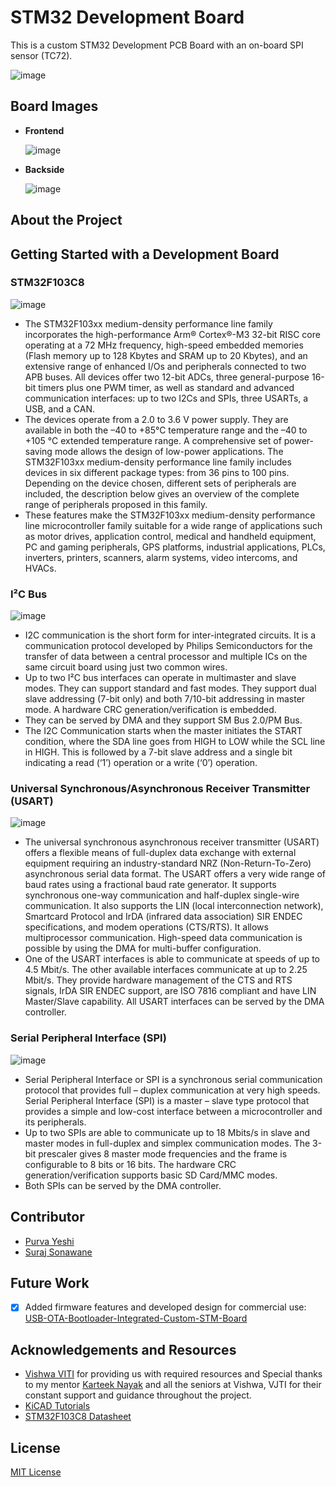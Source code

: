 # STM32 Development Board

This is a custom STM32 Development PCB Board with an on-board SPI sensor (TC72).

![image](https://github.com/SurajSonawane2415/PCB-Design-STM32-Dev-Board/assets/129578177/08fd48e2-5ccf-4f22-9114-4b370c6056a7)

## Board Images

- **Frontend**
  
  ![image](https://github.com/SurajSonawane2415/PCB-Design-STM32-Dev-Board/assets/129578177/f0a5b9c0-0448-4cc4-b0ae-8044c735b295)

- **Backside**
  
  ![image](https://github.com/SurajSonawane2415/PCB-Design-STM32-Dev-Board/assets/129578177/a59e3fe3-b131-40bd-911d-e44cd0f685b9)

## About the Project

## Getting Started with a Development Board

### STM32F103C8

![image](https://github.com/SurajSonawane2415/PCB-Design-STM32-Dev-Board/assets/129578177/9a162c95-c18c-49b2-8a81-cb04fac642ee)

- The STM32F103xx medium-density performance line family incorporates the high-performance Arm® Cortex®-M3 32-bit RISC core operating at a 72 MHz frequency, high-speed embedded memories (Flash memory up to 128 Kbytes and SRAM up to 20 Kbytes), and an extensive range of enhanced I/Os and peripherals connected to two APB buses. All devices offer two 12-bit ADCs, three general-purpose 16-bit timers plus one PWM timer, as well as standard and advanced communication interfaces: up to two I2Cs and SPIs, three USARTs, a USB, and a CAN.
- The devices operate from a 2.0 to 3.6 V power supply. They are available in both the –40 to +85°C temperature range and the –40 to +105 °C extended temperature range. A comprehensive set of power-saving mode allows the design of low-power applications. The STM32F103xx medium-density performance line family includes devices in six different package types: from 36 pins to 100 pins. Depending on the device chosen, different sets of peripherals are included, the description below gives an overview of the complete range of peripherals proposed in this family.
- These features make the STM32F103xx medium-density performance line microcontroller family suitable for a wide range of applications such as motor drives, application control, medical and handheld equipment, PC and gaming peripherals, GPS platforms, industrial applications, PLCs, inverters, printers, scanners, alarm systems, video intercoms, and HVACs.

### I²C Bus

![image](https://github.com/SurajSonawane2415/PCB-Design-STM32-Dev-Board/assets/129578177/1fabcc85-4bef-471a-9051-11e9fff73a8e)

- I2C communication is the short form for inter-integrated circuits. It is a communication protocol developed by Philips Semiconductors for the transfer of data between a central processor and multiple ICs on the same circuit board using just two common wires.
- Up to two I²C bus interfaces can operate in multimaster and slave modes. They can support standard and fast modes. They support dual slave addressing (7-bit only) and both 7/10-bit addressing in master mode. A hardware CRC generation/verification is embedded.
- They can be served by DMA and they support SM Bus 2.0/PM Bus.
- The I2C Communication starts when the master initiates the START condition, where the SDA line goes from HIGH to LOW while the SCL line in HIGH. This is followed by a 7-bit slave address and a single bit indicating a read (‘1’) operation or a write (‘0’) operation.

 ### Universal Synchronous/Asynchronous Receiver Transmitter (USART)

![image](https://github.com/SurajSonawane2415/PCB-Design-STM32-Dev-Board/assets/129578177/9a162c95-c18c-49b2-8a81-cb04fac642ee)

- The universal synchronous asynchronous receiver transmitter (USART) offers a flexible means of full-duplex data exchange with external equipment requiring an industry-standard NRZ (Non-Return-To-Zero) asynchronous serial data format. The USART offers a very wide range of baud rates using a fractional baud rate generator. It supports synchronous one-way communication and half-duplex single-wire communication. It also supports the LIN (local interconnection network), Smartcard Protocol and IrDA (infrared data association) SIR ENDEC specifications, and modem operations (CTS/RTS). It allows multiprocessor communication. High-speed data communication is possible by using the DMA for multi-buffer configuration.
- One of the USART interfaces is able to communicate at speeds of up to 4.5 Mbit/s. The other available interfaces communicate at up to 2.25 Mbit/s. They provide hardware management of the CTS and RTS signals, IrDA SIR ENDEC support, are ISO 7816 compliant and have LIN Master/Slave capability. All USART interfaces can be served by the DMA controller.

### Serial Peripheral Interface (SPI)

![image](https://github.com/SurajSonawane2415/PCB-Design-STM32-Dev-Board/assets/129578177/6c4faa2c-30e7-4af2-bc7f-a2ca9808b7b8)

- Serial Peripheral Interface or SPI is a synchronous serial communication protocol that provides full – duplex communication at very high speeds. Serial Peripheral Interface (SPI) is a master – slave type protocol that provides a simple and low-cost interface between a microcontroller and its peripherals.
- Up to two SPIs are able to communicate up to 18 Mbits/s in slave and master modes in full-duplex and simplex communication modes. The 3-bit prescaler gives 8 master mode frequencies and the frame is configurable to 8 bits or 16 bits. The hardware CRC generation/verification supports basic SD Card/MMC modes.
- Both SPIs can be served by the DMA controller.

## Contributor

- [Purva Yeshi](https://github.com/purviyeshi)
- [Suraj Sonawane](https://github.com/SurajSonawane2415)

## Future Work

- [x] Added firmware features and developed design for commercial use: [USB-OTA-Bootloader-Integrated-Custom-STM-Board](https://github.com/SurajSonawane2415/USB-OTA-Bootloader-Integrated-Custom-STM-Board)

## Acknowledgements and Resources

- [Vishwa VITI](https://vishwaspace.github.io/vishwa-web/) for providing us with required resources and Special thanks to my mentor [Karteek Nayak](https://github.com/Karteek-N) and all the seniors at Vishwa, VJTI for their constant support and guidance throughout the project.
- [KiCAD Tutorials](https://www.youtube.com/playlist?list=PL3bNyZYHcRSUhUXUt51W6nKvxx2ORvUQB)
- [STM32F103C8 Datasheet](https://www.st.com/resource/en/datasheet/stm32f103c8.pdf)

## License

[MIT License](https://opensource.org/license/mit)
